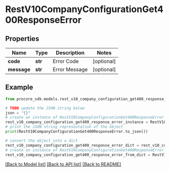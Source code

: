 # RestV10CompanyConfigurationGet400ResponseError


## Properties

Name | Type | Description | Notes
------------ | ------------- | ------------- | -------------
**code** | **str** | Error Code | [optional] 
**message** | **str** | Error Message | [optional] 

## Example

```python
from procore_sdk.models.rest_v10_company_configuration_get400_response_error import RestV10CompanyConfigurationGet400ResponseError

# TODO update the JSON string below
json = "{}"
# create an instance of RestV10CompanyConfigurationGet400ResponseError from a JSON string
rest_v10_company_configuration_get400_response_error_instance = RestV10CompanyConfigurationGet400ResponseError.from_json(json)
# print the JSON string representation of the object
print(RestV10CompanyConfigurationGet400ResponseError.to_json())

# convert the object into a dict
rest_v10_company_configuration_get400_response_error_dict = rest_v10_company_configuration_get400_response_error_instance.to_dict()
# create an instance of RestV10CompanyConfigurationGet400ResponseError from a dict
rest_v10_company_configuration_get400_response_error_from_dict = RestV10CompanyConfigurationGet400ResponseError.from_dict(rest_v10_company_configuration_get400_response_error_dict)
```
[[Back to Model list]](../README.md#documentation-for-models) [[Back to API list]](../README.md#documentation-for-api-endpoints) [[Back to README]](../README.md)


